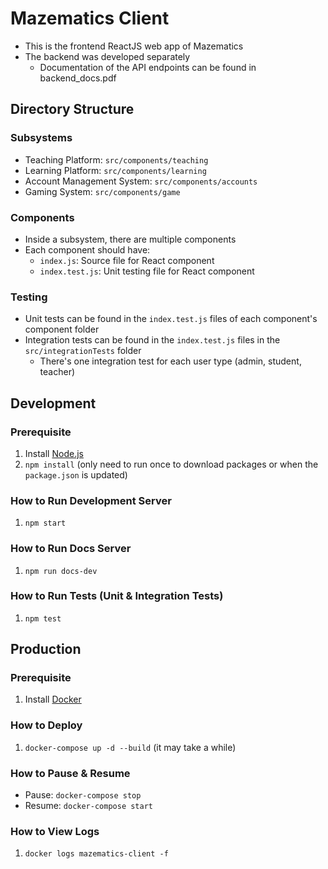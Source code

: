 # Mazematics Client
- This is the frontend ReactJS web app of Mazematics
- The backend was developed separately
	- Documentation of the API endpoints can be found in backend_docs.pdf

## Directory Structure
### Subsystems
- Teaching Platform: `src/components/teaching`
- Learning Platform: `src/components/learning`
- Account Management System: `src/components/accounts`
- Gaming System: `src/components/game`

### Components
- Inside a subsystem, there are multiple components
- Each component should have:
    - `index.js`: Source file for React component
    - `index.test.js`: Unit testing file for React component

### Testing
- Unit tests can be found in the `index.test.js` files of each component's component folder
- Integration tests can be found in the `index.test.js` files in the `src/integrationTests` folder
    - There's one integration test for each user type (admin, student, teacher)

## Development
### Prerequisite
1. Install [Node.js](https://nodejs.org/en/)
2. `npm install` (only need to run once to download packages or when the `package.json` is updated)

### How to Run Development Server
1. `npm start`

### How to Run Docs Server
1. `npm run docs-dev`

### How to Run Tests (Unit & Integration Tests)
1. `npm test`

## Production
### Prerequisite
1. Install [Docker](https://www.docker.com/)

### How to Deploy
1. `docker-compose up -d --build` (it may take a while)

### How to Pause & Resume
- Pause: `docker-compose stop`
- Resume: `docker-compose start`

### How to View Logs
1. `docker logs mazematics-client -f`